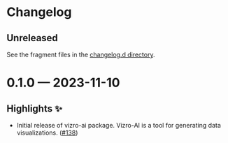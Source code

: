 # Changelog

<!-- All enhancements and patches to vizro will be documented
in this file.  It adheres to the structure of http://keepachangelog.com/.

This project adheres to Semantic Versioning (http://semver.org/). -->

## Unreleased

See the fragment files in the [changelog.d directory](https://github.com/mckinsey/vizro/tree/main/vizro-ai/changelog.d).

<!-- scriv-insert-here -->

<a id='changelog-0.1.0'></a>

# 0.1.0 — 2023-11-10

## Highlights ✨

- Initial release of vizro-ai package. Vizro-AI is a tool for generating data visualizations. ([#138](https://github.com/mckinsey/vizro/pull/138))
